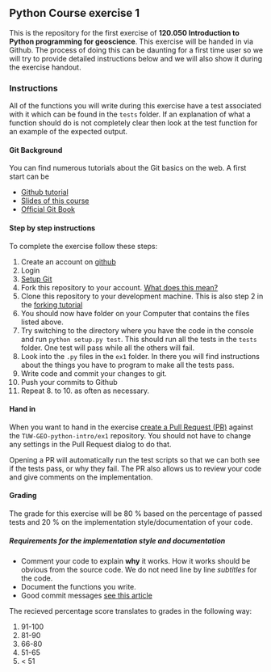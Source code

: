 ## Python Course exercise 1

This is the repository for the first exercise of **120.050 Introduction to Python
programming for geoscience**. This exercise will be handed in via Github. The
process of doing this can be daunting for a first time user so we will try to
provide detailed instructions below and we will also show it during the exercise
handout.

### Instructions

All of the functions you will write during this exercise have a test associated
with it which can be found in the `tests` folder. If an explanation of what a
function should do is not completely clear then look at the test function for an
example of the expected output.

#### Git Background

You can find numerous tutorials about the Git basics on the web. A first start
can be
- [Github tutorial](https://try.github.io/levels/1/challenges/1)
- [Slides of this course](https://github.com/TUW-GEO-python-intro/slide-deck/blob/master/03.1-Intro%20to%20Git/slides.org)
- [Official Git Book](https://git-scm.com/book/en/v2)

#### Step by step instructions

To complete the exercise follow these steps:

1. Create an account on [github](https://github.com/)
2. Login
3. [Setup Git](https://help.github.com/articles/set-up-git/)
4. Fork this repository to your account.
   [What does this mean?](https://help.github.com/articles/fork-a-repo/)
5. Clone this repository to your development machine. This is also step 2 in the
   [forking tutorial](https://help.github.com/articles/fork-a-repo/#step-2-create-a-local-clone-of-your-fork)
6. You should now have folder on your Computer that contains the files listed above.
7. Try switching to the directory where you have the code in the console and
   run `python setup.py test`. This should run all the tests in the `tests`
   folder. One test will pass while all the others will fail.
8. Look into the `.py` files in the `ex1` folder. In there you will find
   instructions about the things you have to program to make all the tests pass.
9. Write code and commit your changes to git.
10. Push your commits to Github
11. Repeat 8. to 10. as often as necessary.

#### Hand in

When you want to hand in the exercise
[create a Pull Request (PR)](https://help.github.com/articles/using-pull-requests/)
against the `TUW-GEO-python-intro/ex1` repository. You should not have to change
any settings in the Pull Request dialog to do that.

Opening a PR will automatically run the test scripts so that we can both see if
the tests pass, or why they fail. The PR also allows us to review your code and
give comments on the implementation.

#### Grading

The grade for this exercise will be 80 % based on the percentage of passed tests
and 20 % on the implementation style/documentation of your code.

##### Requirements for the implementation style and documentation

- Comment your code to explain **why** it works. How it works should be obvious
  from the source code. We do not need line by line *subtitles* for the code.
- Document the functions you write.
- Good commit messages [see this article](http://chris.beams.io/posts/git-commit/)

The recieved percentage score translates to grades in the following way:

1. 91-100
2. 81-90
3. 66-80
4. 51-65
5. < 51
